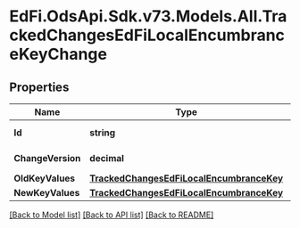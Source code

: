 # EdFi.OdsApi.Sdk.v73.Models.All.TrackedChangesEdFiLocalEncumbranceKeyChange

## Properties

Name | Type | Description | Notes
------------ | ------------- | ------------- | -------------
**Id** | **string** | Resource identifier | [optional] 
**ChangeVersion** | **decimal** | Change version | [optional] 
**OldKeyValues** | [**TrackedChangesEdFiLocalEncumbranceKey**](TrackedChangesEdFiLocalEncumbranceKey.md) |  | [optional] 
**NewKeyValues** | [**TrackedChangesEdFiLocalEncumbranceKey**](TrackedChangesEdFiLocalEncumbranceKey.md) |  | [optional] 

[[Back to Model list]](../../README.md#documentation-for-models) [[Back to API list]](../../README.md#documentation-for-api-endpoints) [[Back to README]](../../README.md)

